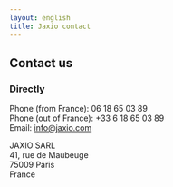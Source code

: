 ```yaml
---
layout: english
title: Jaxio contact
---
```


## Contact us

### Directly

<div class="row">
<div class="span4">
	<p>
	Phone (from France): 06 18 65 03 89
	<br/>
	Phone (out of France): +33 6 18 65 03 89
	<br/>
	Email: <a href="mailto:info@jaxio.com">info@jaxio.com</a>
	</p>
</div>
<div class="span4">
	<p>JAXIO SARL
	<br/>
	41, rue de Maubeuge
	<br/>
	75009 Paris<br/>
	France
	</p>
	<br/>
	<br/>
</div>
</div>

<!--
### Through this form

<div class="row">
<div id="confirmation" style="display:none" class="alert">
  <button type="button" class="close" data-dismiss="alert">×</button>
	Thank you for contacting us, we will get back to you shortly.
</div>

<div id="questionnaire" class="span12">
	<style>
		form#contact_form label {
			display: inline-block;
			width:100px;
			padding: 0px;
			text-align: right;
		}
		form#contact_form label.required {
			font-weight: bold;
		}
	</style>
       	<form action="https://spreadsheets.google.com/spreadsheet/formResponse?formkey=dFBRSzJDeWZaZWJyV2ozS3FEX3Zld2c6MQ&amp;ifq&amp;theme=0AX42CRMsmRFbUy03NTAzM2Q4My03ODU1LTQ2NzItODI2YS1kZmU5YzdiMzZjOGQ" 
			method="POST" id="contact_form" target="google_form" onsubmit="submitted=true;">
		<input type="hidden" name="pageNumber" value="0"/>
		<input type="hidden" name="backupCache"/>
		<fieldset>
			<p>
				<label for="firstname" class="required">Fistname</label>
				<input id="firstname" type="text" name="entry.0.single" placeholder="Required" required/>
			</p>
			<p>
				<label for="lastname" class="required">Lastname</label>
				<input id="lastname" type="text" name="entry.2.single" placeholder="Required" required/>
			</p>
			<p>
				<label for="email" class="required">Email</label>
				<input id="email" type="email" name="entry.4.single" placeholder="Required" required/>
			</p>
			<p>
				<label for="title">Title</label>
				<input id="title" type="text" name="entry.9.single" placeholder="Optional"/>
			</p>	
			<p>
				<label for="company">Company</label>
				<input id="company" type="text" name="entry.11.single" placeholder="Optional"/>
			</p>
			<p>
				<label for="phone">Phone</label>
				<input id="phone" type="phone" name="entry.6.single" placeholder="Optional"/>
			</p>
			<p>
				<label for="message" class="required" style="vertical-align:top;">Message</label>
				<textarea id="message" name="entry.8.single" placeholder="Your message..." style="width:570px;height: 150px;" required></textarea>
			</p>
			<p>
				<label for="sendit" style="vertical-align:top;">&nbsp;</label>			
				<input id="sendit" type="submit" name="submit" value="Submit"/><br>
			</p>
		</fieldset>
	</form>
</div>


<script type="text/javascript">
	var submitted=false;
	function formLoaded() {
		if(submitted) {
			$("#questionnaire").hide();
			$("#confirmation").show();
		} 
	}
</script>
<iframe name="google_form"
	style="display:none;"
	src="https://spreadsheets.google.com/embeddedform?formkey=dDVxTzhZY0tfaXNoYWVCV0RvWHJWd1E6MQ" 
	onload="formLoaded();">
		Loading...
</iframe>
--><!-- see http://www.morningcopy.com.au/tutorials/how-to-style-google-forms/ -->

